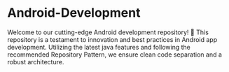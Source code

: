 # Android-Development
Welcome to our cutting-edge Android development repository! 🚀 This repository is a testament to innovation and best practices in Android app development. Utilizing the latest java features and following the recommended Repository Pattern, we ensure clean code separation and a robust architecture.
